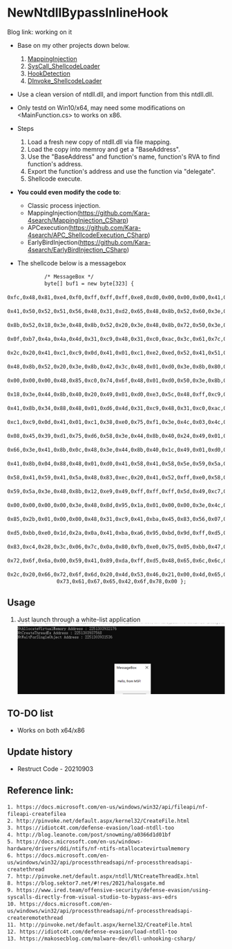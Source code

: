 # NewNtdllBypassInlineHook

Blog link: working on it

- Base on my other projects down below.
	1. [MappingInjection](https://github.com/Kara-4search/MappingInjection_CSharp)
	2. [SysCall_ShellcodeLoader](https://github.com/Kara-4search/SysCall_ShellcodeLoad_Csharp)
	3. [HookDetection](https://github.com/Kara-4search/HookDetection_CSharp)
	4. [DInvoke_ShellcodeLoader](https://github.com/Kara-4search/DInvoke_shellcodeload_CSharp)
	
- Use a clean version of ntdll.dll, and import function from this ntdll.dll.
- Only testd on Win10/x64, may need some modifications on <MainFunction.cs> to works on x86.
- Steps
	1. Load a fresh new copy of ntdll.dll via file mapping.
	2. Load the copy into memroy and get a "BaseAddress".
	3. Use the "BaseAddress" and function's name, function's RVA to find function's address.
	4. Export the function's address and use the function via "delegate".
	5. Shellcode execute.

- **You could even modify the code to**:
	* Classic process injection.
	* MappingInjection(https://github.com/Kara-4search/MappingInjection_CSharp)
	* APCexecution(https://github.com/Kara-4search/APC_ShellcodeExecution_CSharp)
	* EarlyBirdInjection(https://github.com/Kara-4search/EarlyBirdInjection_CSharp)

- The shellcode below is a messagebox
```
			/* MessageBox */
			byte[] buf1 = new byte[323] {
				0xfc,0x48,0x81,0xe4,0xf0,0xff,0xff,0xff,0xe8,0xd0,0x00,0x00,0x00,0x41,0x51,
				0x41,0x50,0x52,0x51,0x56,0x48,0x31,0xd2,0x65,0x48,0x8b,0x52,0x60,0x3e,0x48,
				0x8b,0x52,0x18,0x3e,0x48,0x8b,0x52,0x20,0x3e,0x48,0x8b,0x72,0x50,0x3e,0x48,
				0x0f,0xb7,0x4a,0x4a,0x4d,0x31,0xc9,0x48,0x31,0xc0,0xac,0x3c,0x61,0x7c,0x02,
				0x2c,0x20,0x41,0xc1,0xc9,0x0d,0x41,0x01,0xc1,0xe2,0xed,0x52,0x41,0x51,0x3e,
				0x48,0x8b,0x52,0x20,0x3e,0x8b,0x42,0x3c,0x48,0x01,0xd0,0x3e,0x8b,0x80,0x88,
				0x00,0x00,0x00,0x48,0x85,0xc0,0x74,0x6f,0x48,0x01,0xd0,0x50,0x3e,0x8b,0x48,
				0x18,0x3e,0x44,0x8b,0x40,0x20,0x49,0x01,0xd0,0xe3,0x5c,0x48,0xff,0xc9,0x3e,
				0x41,0x8b,0x34,0x88,0x48,0x01,0xd6,0x4d,0x31,0xc9,0x48,0x31,0xc0,0xac,0x41,
				0xc1,0xc9,0x0d,0x41,0x01,0xc1,0x38,0xe0,0x75,0xf1,0x3e,0x4c,0x03,0x4c,0x24,
				0x08,0x45,0x39,0xd1,0x75,0xd6,0x58,0x3e,0x44,0x8b,0x40,0x24,0x49,0x01,0xd0,
				0x66,0x3e,0x41,0x8b,0x0c,0x48,0x3e,0x44,0x8b,0x40,0x1c,0x49,0x01,0xd0,0x3e,
				0x41,0x8b,0x04,0x88,0x48,0x01,0xd0,0x41,0x58,0x41,0x58,0x5e,0x59,0x5a,0x41,
				0x58,0x41,0x59,0x41,0x5a,0x48,0x83,0xec,0x20,0x41,0x52,0xff,0xe0,0x58,0x41,
				0x59,0x5a,0x3e,0x48,0x8b,0x12,0xe9,0x49,0xff,0xff,0xff,0x5d,0x49,0xc7,0xc1,
				0x00,0x00,0x00,0x00,0x3e,0x48,0x8d,0x95,0x1a,0x01,0x00,0x00,0x3e,0x4c,0x8d,
				0x85,0x2b,0x01,0x00,0x00,0x48,0x31,0xc9,0x41,0xba,0x45,0x83,0x56,0x07,0xff,
				0xd5,0xbb,0xe0,0x1d,0x2a,0x0a,0x41,0xba,0xa6,0x95,0xbd,0x9d,0xff,0xd5,0x48,
				0x83,0xc4,0x28,0x3c,0x06,0x7c,0x0a,0x80,0xfb,0xe0,0x75,0x05,0xbb,0x47,0x13,
				0x72,0x6f,0x6a,0x00,0x59,0x41,0x89,0xda,0xff,0xd5,0x48,0x65,0x6c,0x6c,0x6f,
				0x2c,0x20,0x66,0x72,0x6f,0x6d,0x20,0x4d,0x53,0x46,0x21,0x00,0x4d,0x65,0x73,
				0x73,0x61,0x67,0x65,0x42,0x6f,0x78,0x00 };
```

## Usage
1. Just launch through a white-list application
	![avatar](https://raw.githubusercontent.com/Kara-4search/ProjectPics/main/NewNtdllBypassInlineHook_shellcodeexecute.png)

## TO-DO list
- Works on both x64/x86

## Update history
- Restruct Code - 20210903

## Reference link:
	1. https://docs.microsoft.com/en-us/windows/win32/api/fileapi/nf-fileapi-createfilea
	2. http://pinvoke.net/default.aspx/kernel32/CreateFile.html
	3. https://idiotc4t.com/defense-evasion/load-ntdll-too
	4. http://blog.leanote.com/post/snowming/a0366d1d01bf
	5. https://docs.microsoft.com/en-us/windows-hardware/drivers/ddi/ntifs/nf-ntifs-ntallocatevirtualmemory
	6. https://docs.microsoft.com/en-us/windows/win32/api/processthreadsapi/nf-processthreadsapi-createthread
	7. http://pinvoke.net/default.aspx/ntdll/NtCreateThreadEx.html
	8. https://blog.sektor7.net/#!res/2021/halosgate.md
	9. https://www.ired.team/offensive-security/defense-evasion/using-syscalls-directly-from-visual-studio-to-bypass-avs-edrs
	10. https://docs.microsoft.com/en-us/windows/win32/api/processthreadsapi/nf-processthreadsapi-createremotethread
	11. http://pinvoke.net/default.aspx/kernel32/CreateFile.html
	12. https://idiotc4t.com/defense-evasion/load-ntdll-too
	13. https://makosecblog.com/malware-dev/dll-unhooking-csharp/

